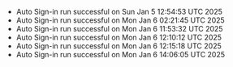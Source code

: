 
- Auto Sign-in run successful on Sun Jan  5 12:54:53 UTC 2025
- Auto Sign-in run successful on Mon Jan  6 02:21:45 UTC 2025
- Auto Sign-in run successful on Mon Jan  6 11:53:32 UTC 2025
- Auto Sign-in run successful on Mon Jan  6 12:10:12 UTC 2025
- Auto Sign-in run successful on Mon Jan  6 12:15:18 UTC 2025
- Auto Sign-in run successful on Mon Jan  6 14:06:05 UTC 2025
